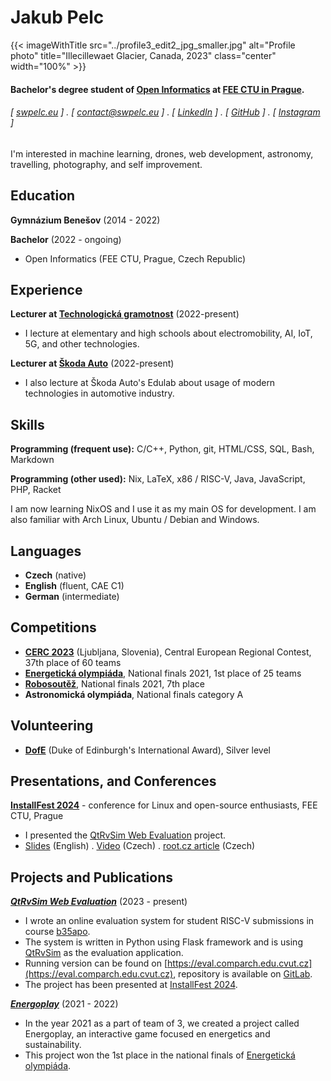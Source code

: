 Jakub Pelc
======

{{< imageWithTitle src="../profile3_edit2_jpg_smaller.jpg" alt="Profile photo" title="Illecillewaet Glacier, Canada, 2023" class="center" width="100%" >}}



#### Bachelor's degree student of [Open Informatics](https://oi.fel.cvut.cz/cs/) at [FEE CTU in Prague](https://fel.cvut.cz/cs). 
###### [ [swpelc.eu](https://swpelc.eu) ] . [ [contact@swpelc.eu](mailto:contact@swpelc.eu) ] . [ [LinkedIn](https://www.linkedin.com/in/jakub-pelc-a74828235/) ] . [ [GitHub](https://github.com/kubakubakuba) ] . [ [Instagram](https://www.instagram.com/pelc.jakub/) ]

I'm interested in machine learning, drones, web development, astronomy, travelling, photography, and self improvement.

Education
---------
**Gymnázium Benešov** (2014 - 2022)

**Bachelor** (2022 - ongoing)

- Open Informatics (FEE CTU, Prague, Czech Republic)

Experience
---------
**Lecturer at [Technologická gramotnost](https://www.technologicka-gramotnost.cz/)** (2022-present)

- I lecture at elementary and high schools about electromobility, AI, IoT, 5G, and other technologies.

**Lecturer at [Škoda Auto](https://skodaauto-edulab.cz/)** (2022-present)
- I also lecture at Škoda Auto's Edulab about usage of modern technologies in automotive industry.

Skills
------
**Programming (frequent use):** C/C++, Python, git, HTML/CSS, SQL, Bash, Markdown

**Programming (other used):** Nix, LaTeX, x86 / RISC-V, Java, JavaScript, PHP, Racket

I am now learning NixOS and I use it as my main OS for development. I am also familiar with Arch Linux, Ubuntu / Debian and Windows.

Languages
------
- **Czech** (native)
- **English** (fluent, CAE C1)
- **German** (intermediate)

Competitions
------
- [**CERC 2023**](https://cerc.acm.si/) (Ljubljana, Slovenia), Central European Regional Contest, 37th place of 60 teams
- [**Energetická olympiáda**](https://www.energeticka-gramotnost.cz/olympi%C3%A1da), National finals 2021, 1st place of 25 teams
- [**Robosoutěž**](https://robosoutez.fel.cvut.cz/robosoutez-2021-pro-stredoskolske-tymy), National finals 2021, 7th place
- **Astronomická olympiáda**, National finals category A

Volunteering
------
- [**DofE**](https://www.dofe.org/) (Duke of Edinburgh's International Award), Silver level

Presentations, and Conferences
------
**[InstallFest 2024](../if24)** - conference for Linux and open-source enthusiasts, FEE CTU, Prague
- I presented the [QtRvSim Web Evaluation](../web_eval) project.
- [Slides](../if24slides.pdf) (English) . [Video](https://www.youtube.com/watch?v=1XQR8E8omCE&list=PLub6xBWO8gV8AG4kBn5W-QkMnTcdAPqvn&index=7) (Czech) . [root.cz article](https://www.root.cz/clanky/kurz-preziti-s-linuxem-otevreny-hardware-meni-spolecnost-a-tucnak-v-telefonu-zapisky-z-installfestu/galerie-24334-106/#h22) (Czech)

Projects and Publications
--------
**[*QtRvSim Web Evaluation*](../web_eval)** (2023 - present)

- I wrote an online evaluation system for student RISC-V submissions in course [b35apo](https://cw.fel.cvut.cz/b222/courses/b35apo/en/start).
- The system is written in Python using Flask framework and is using [QtRvSim](https://github.com/cvut/qtrvsim) as the evaluation application.
- Running version can be found on [https://eval.comparch.edu.cvut.cz](https://eval.comparch.edu.cvut.cz), repository is available on [GitLab](https://gitlab.fel.cvut.cz/b35apo/qtrvsim-eval-web).
- The project has been presented at [InstallFest 2024](../if24).

**[*Energoplay*](../energoplay)** (2021 - 2022)
- In the year 2021 as a part of team of 3, we created a project called Energoplay, an interactive game focused en energetics and sustainability.
- This project won the 1st place in the national finals of [Energetická olympiáda](https://www.energeticka-gramotnost.cz/olympi%C3%A1da).